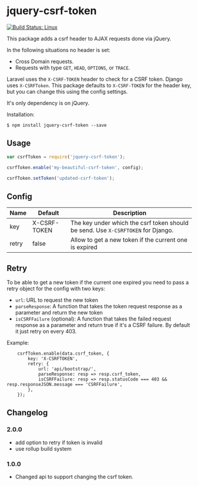 # jquery-csrf-token

[![Build Status: Linux](https://travis-ci.org/CodeYellowBV/jquery-csrf-token.svg?branch=master)](https://travis-ci.org/CodeYellowBV/jquery-csrf-token)

This package adds a csrf header to AJAX requests done via jQuery.

In the following situations no header is set:

- Cross Domain requests.
- Requests with type `GET`, `HEAD`, `OPTIONS`, or `TRACE`.

Laravel uses the `X-CSRF-TOKEN` header to check for a CSRF token. Django uses `X-CSRFToken`. This package defaults to `X-CSRF-TOKEN` for the header key, but you can change this using the config settings.

It's only dependency is on jQuery.

Installation:

```
$ npm install jquery-csrf-token --save
```

## Usage

```js
var csrfToken = require('jquery-csrf-token');

csrfToken.enable('my-beautiful-csrf-token', config);

csrfToken.setToken('updated-csrf-token');
```

## Config

| Name | Default | Description |
| ---- | ------- | ----------- |
| key  | X-CSRF-TOKEN | The key under which the csrf token should be send. Use `X-CSRFTOKEN` for Django. |
| retry  | false | Allow to get a new token if the current one is expired |


## Retry

To be able to get a new token if the current one expired you need to pass a retry object for the config with two keys:

* `url`: URL to request the new token
* `parseResponse`: A function that takes the token request response as a parameter and return the new token
* `isCSRFFailure` (optional): A function that takes the failed request response as a parameter and return true if it's a CSRF failure. By default it just retry on every 403.

Example:

```
    csrfToken.enable(data.csrf_token, {
        key: 'X-CSRFTOKEN',
        retry: {
            url: 'api/bootstrap/',
            parseResponse: resp => resp.csrf_token,
            isCSRFFailure: resp => resp.statusCode === 403 && resp.responseJSON.message === 'CSRFFailure',
        },
    });
```

## Changelog

### 2.0.0
- add option to retry if token is invalid
- use rollup build system

### 1.0.0
- Changed api to support changing the csrf token.
